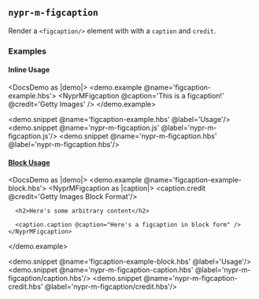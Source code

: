 ## `nypr-m-figcaption`

Render a `<figcaption/>` element with with a `caption` and `credit`.

### Examples


#### Inline Usage
<DocsDemo as |demo|>
  <demo.example @name='figcaption-example.hbs'>
    <NyprMFigcaption
      @caption='This is a figcaption!'
      @credit='Getty Images'
    />
  </demo.example>

  <demo.snippet @name='figcaption-example.hbs' @label='Usage'/>
  <demo.snippet @name='nypr-m-figcaption.js' @label='nypr-m-figcaption.js'/>
  <demo.snippet @name='nypr-m-figcaption.hbs' @label='nypr-m-figcaption.hbs'/>
</DocsDemo>

<h4 id="inline-usage" class="docs-md__h4">
  <a href="#inline-usage" class="heading-anchor">
    Block Usage
  </a>
</h4>

<DocsDemo as |demo|>
  <demo.example @name='figcaption-example-block.hbs'>
    <NyprMFigcaption as |caption|>
      <caption.credit @credit='Getty Images Block Format'/>

      <h2>Here's some arbitrary content</h2>

      <caption.caption @caption="Here's a figcaption in block form" />
    </NyprMFigcaption>
  </demo.example>

  <demo.snippet @name='figcaption-example-block.hbs' @label='Usage'/>
  <demo.snippet @name='nypr-m-figcaption-caption.hbs' @label='nypr-m-figcaption/caption.hbs'/>
  <demo.snippet @name='nypr-m-figcaption-credit.hbs' @label='nypr-m-figcaption/credit.hbs'/>
</DocsDemo>
